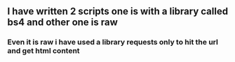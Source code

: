 ## I have written 2 scripts one is with a library called bs4 and other one is raw
### Even it is raw i have used a library requests only to hit the url and get html content